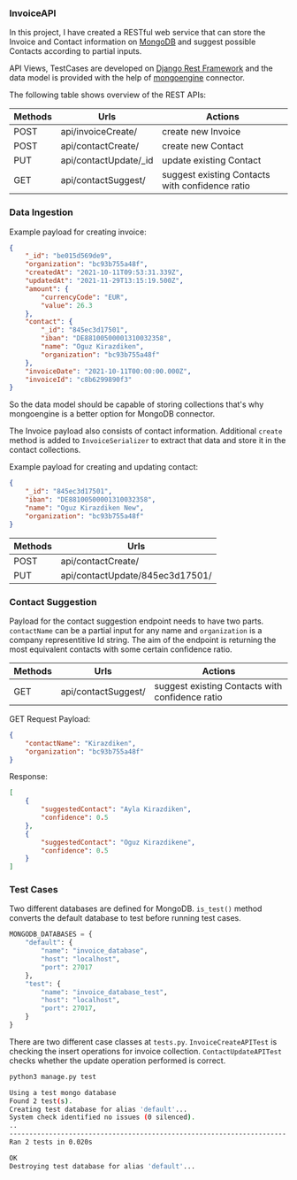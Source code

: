 ### InvoiceAPI

In this project, I have created a RESTful web service that can store the Invoice and Contact information on [MongoDB](https://www.mongodb.com/cloud/atlas/lp/try2-deutm_source=google&utm_campaign=gs_emea_germany_search_core_brand_atlas_desktop&utm_term=mongodb&utm_medium=cpc_paid_search&utm_ad=e&utm_ad_campaign_id=12212624524&adgroup=115749704783&gclid=CjwKCAiA5t-OBhByEiwAhR-hm9zKdGkvYYW893fru0AJFUi7a59PVdXMhFLSSXOr7HQ54r7sU8bqfRoCnUkQAvD_BwE) and suggest possible Contacts according to partial inputs.

API Views, TestCases are developed on [Django Rest Framework](https://www.django-rest-framework.org/) and the data model is provided with the help of [mongoengine](http://mongoengine.org/) connector.

The following table shows overview of the REST APIs:

|    Methods    |         Urls           |                    Actions                      |
| ------------- | ---------------------  | ----------------------------------------------- |
|     POST      | api/invoiceCreate/     |              create new Invoice                 |
|     POST      | api/contactCreate/     |              create new Contact                 |
|     PUT       | api/contactUpdate/_id  |            update existing Contact              |
|     GET       | api/contactSuggest/    | suggest existing Contacts with confidence ratio |


### Data Ingestion

Example payload for creating invoice:

```json
{
    "_id": "be015d569de9",
    "organization": "bc93b755a48f",
    "createdAt": "2021-10-11T09:53:31.339Z",
    "updatedAt": "2021-11-29T13:15:19.500Z",
    "amount": {
        "currencyCode": "EUR",
        "value": 26.3
    },
    "contact": {
        "_id": "845ec3d17501",
        "iban": "DE88100500001310032358",
        "name": "Oguz Kirazdiken",
        "organization": "bc93b755a48f"
    },
    "invoiceDate": "2021-10-11T00:00:00.000Z",
    "invoiceId": "c8b6299890f3"
}
```
So the data model should be capable of storing collections that's why mongoengine is a better option for MongoDB connector.

The Invoice payload also consists of contact information. Additional `create` method is added to `InvoiceSerializer` to extract that data and store it in the contact collections.

Example payload for creating and updating contact:

```json
{
    "_id": "845ec3d17501",
    "iban": "DE88100500001310032358",
    "name": "Oguz Kirazdiken New",
    "organization": "bc93b755a48f"
}
```

|    Methods    |         Urls                    |
| ------------- | ------------------------------  |
|     POST      | api/contactCreate/              |
|     PUT       | api/contactUpdate/845ec3d17501/ |


### Contact Suggestion
Payload for the contact suggestion endpoint needs to have two parts. `contactName` can be a partial input for any name and `organization` is a company representitive Id string. The aim of the endpoint is returning the most equivalent contacts with some certain confidence ratio.

|    Methods    |         Urls           |                    Actions                      |
| ------------- | ---------------------  | ----------------------------------------------- |
|     GET       | api/contactSuggest/    | suggest existing Contacts with confidence ratio |


GET Request Payload:

```json
{
    "contactName": "Kirazdiken",
    "organization": "bc93b755a48f"
}
```

Response:

```json
[
    {
        "suggestedContact": "Ayla Kirazdiken",
        "confidence": 0.5
    },
    {
        "suggestedContact": "Oguz Kirazdikene",
        "confidence": 0.5
    }
]
```

### Test Cases

Two different databases are defined for MongoDB. `is_test()` method converts the default database to test before running test cases.

```python
MONGODB_DATABASES = {
    "default": {
        "name": "invoice_database",
        "host": "localhost",
        "port": 27017
    },
    "test": {
        "name": "invoice_database_test",
        "host": "localhost",
        "port": 27017,
    }
}
```

There are two different case classes at `tests.py`. 
`InvoiceCreateAPITest` is checking the insert operations for invoice collection.
`ContactUpdateAPITest` checks whether the update operation performed is correct.

```python
python3 manage.py test
```

```bash
Using a test mongo database
Found 2 test(s).
Creating test database for alias 'default'...
System check identified no issues (0 silenced).
..
----------------------------------------------------------------------
Ran 2 tests in 0.020s

OK
Destroying test database for alias 'default'...
```




